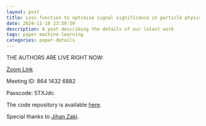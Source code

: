 ```yaml
---
layout: post
title: Loss function to optimise signal significance in particle physics
date: 2024-11-18 23:59:59
description: A post describing the details of our latest work
tags: paper machine-learning
categories: paper-details
---
```


THE AUTHORS ARE LIVE RIGHT NOW:

[Zoom Link](https://us05web.zoom.us/j/86414326882?pwd=KsC2zWr0JvawazjdmqsSqAx5FsQ67O.1)

Meeting ID: 864 1432 6882

Passcode: 5TXJdc

The code repository is available [here](https://github.com/Jai2500/Z-Score-Loss).

Special thanks to [Jihan Zaki](https://www.jihanzaki.com).

